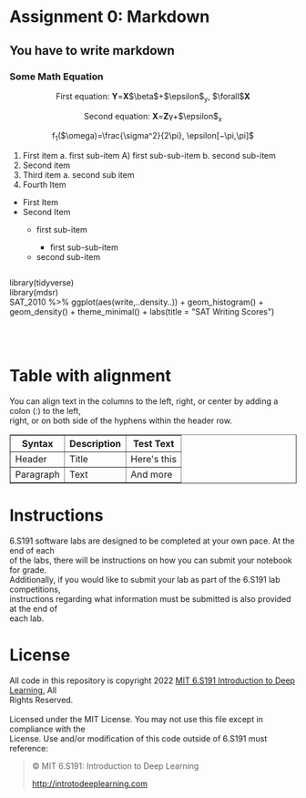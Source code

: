 # Assignment 0: Markdown
## You have to write markdown

### Some Math Equation
<div align = "center">
     <p>First equation: <b>Y</b>=<b>X</b>$\beta$+$\epsilon$<sub>y</sub>, $\forall$<b>X</b></p>
     <p>Second equation: <b>X</b>=<b>Z</b>γ+$\epsilon$<sub>x</sub></p>
     <p>f<sub>1</sub>($\omega)=\frac{\sigma^2}{2\pi}, \epsilon[−\pi,\pi]$</p>
</div>
<ol type="1">
    <li>First item a. first sub-item A) first sub-sub-item b. second sub-item</li>
    <li>Second item</li>
    <li>Third item a. second sub item</li>
    <li>Fourth Item</li>
</ol>
<ul>
    <li>First Item</li>
    <li>Second Item</li>
    <ul>
        <li>first sub-item</li>
        <ul>
            <li>first sub-sub-item</li>
        </ul>
        <li>second sub-item</li>
    </ul>
</ul>
<img src="https://camo.githubusercontent.com/e6947af48fb1f3bb4f8238ee96f307dc6ddc9c9640c373484badd0cd42a3a25d/68747470733a2f2f69636f6e732e69636f6e617263686976652e636f6d2f69636f6e732f69636f6e6b612f6d656f772f3235362f6361742d636167652d69636f6e2e706e67" alt="">
<p>
    library(tidyverse)<br>
    library(mdsr)<br>
    SAT_2010 %>% ggplot(aes(write,..density..)) + geom_histogram() +<br>
    geom_density() + theme_minimal() + labs(title = "SAT Writing Scores")
</p>
<br>
<br>
<h1>Table with alignment</h1>

<p>You can align text in the columns to the left, right, or center by adding a colon (:) to the left,<br>
right, or on both side of the hyphens within the header row.</p>
    <table border="1">
        <tr>
            <th><b>Syntax</b></th>
            <th><b>Description</b></th>
            <th><b>Test Text</b></th>    
        </tr>
        <tr>
            <td>Header</td>
            <td>Title</td>
            <td>Here's this</td>
        </tr>
        <tr>
            <td>Paragraph</td>
            <td>Text</td>
            <td>And more</td>
        </tr>
    </table>
    
# Instructions

<p>6.S191 software labs are designed to be completed at your own pace. At the end of each<br>
of the labs, there will be instructions on how you can submit your notebook for grade.<br>
Additionally, if you would like to submit your lab as part of the 6.S191 lab competitions,<br>
instructions regarding what information must be submitted is also provided at the end of<br>
each lab.</p>

# License

<p>All code in this repository is copyright 2022 <a href = "http://introtodeeplearning.com">MIT 6.S191 Introduction to Deep Learning.</a> All<br>
Rights Reserved.<br>
<br>
Licensed under the MIT License. You may not use this file except in compliance with the<br>
License. Use and/or modification of this code outside of 6.S191 must reference:</p>

 > &copy; MIT 6.S191: Introduction to Deep Learning
 >
 > <a href="http://introtodeeplearning.com">http://introtodeeplearning.com</a>
